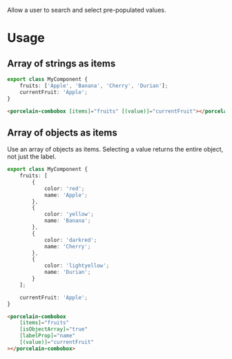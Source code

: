 Allow a user to search and select pre-populated values.

# Usage

## Array of strings as items

```typescript
export class MyComponent {
	fruits: ['Apple', 'Banana', 'Cherry', 'Durian'];
	currentFruit: 'Apple';
}
```

```html
<porcelain-combobox [items]="fruits" [(value)]="currentFruit"></porcelain-combobox>
```

## Array of objects as items

Use an array of objects as items. Selecting a value returns the entire object, not just the label.

```typescript
export class MyComponent {
	fruits: [
		{
			color: 'red';
			name: 'Apple';
		},
		{
			color: 'yellow';
			name: 'Banana';
		},
		{
			color: 'darkred';
			name: 'Cherry';
		},
		{
			color: 'lightyellow';
			name: 'Durian';
		}
	];

	currentFruit: 'Apple';
}
```

```html
<porcelain-combobox
	[items]="fruits"
	[isObjectArray]="true"
	[labelProp]="name"
	[(value)]="currentFruit"
></porcelain-combobox>
```
